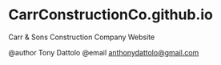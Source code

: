 # CarrConstructionCo.github.io
Carr &amp; Sons Construction Company Website

@author Tony Dattolo
@email anthonydattolo@gmail.com
